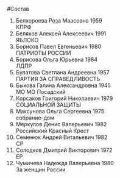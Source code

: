 #Состав
1. Белхороева Роза Маасовна 1959   
    КПРФ
2. Беляков Алексей Алексеевич 1991   
    ЯБЛОКО
3. Борисов Павел Евгеньевич 1980   
    ПАТРИОТЫ РОССИИ
4. Борисова Ольга Юрьевна 1984   
    ЛДПР
5. Булатова Светлана Андреевна 1957   
    ПАРТИЯ ЗА СПРАВЕДЛИВОСТЬ
6. Быкова Галина Александровна 1945   
    МО МО Посадский
7. Корсаков Григорий Николаевич 1979   
    СОЦИАЛЬНОЙ ЗАЩИТЫ
8. Максунова Ольга Сергеевна 1975   
    собрание-дом
9. Меркулов Денис Валерьевич 1982   
    Российский Красный Крест
10. Семенюк Андрей Витальевич 1982   
    СР
11. Солодков Дмитрий Викторович 1972   
    ЕР
12. Чумичева Надежда Валерьевна 1980   
    За женщин России
